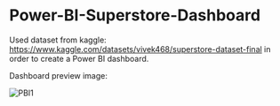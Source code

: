 # Power-BI-Superstore-Dashboard

Used dataset from kaggle: https://www.kaggle.com/datasets/vivek468/superstore-dataset-final
in order to create a Power BI dashboard.

Dashboard preview image:

![PBI1](https://user-images.githubusercontent.com/112380016/188887946-ebd72fc1-320c-4845-812b-6fb53fc97dfd.gif)

